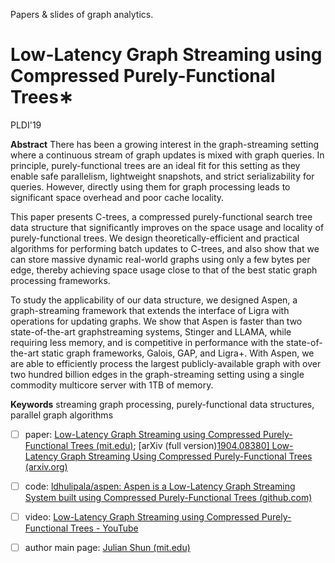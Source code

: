 Papers & slides of graph analytics.

# Low-Latency Graph Streaming using Compressed Purely-Functional Trees∗

PLDI'19

**Abstract**
There has been a growing interest in the graph-streaming setting where a continuous stream of graph updates is mixed with graph queries. In principle, purely-functional trees are an ideal fit for this setting as they enable safe parallelism, lightweight snapshots, and strict serializability for queries. However, directly using them for graph processing leads to significant space overhead and poor cache locality.

This paper presents C-trees, a compressed purely-functional search tree data structure that significantly improves on the space usage and locality of purely-functional trees. We design theoretically-efficient and practical algorithms for performing batch updates to C-trees, and also show that we can store massive dynamic real-world graphs using only a few bytes per edge, thereby achieving space usage close to that of the best static graph processing frameworks.

To study the applicability of our data structure, we designed Aspen, a graph-streaming framework that extends the interface of Ligra with operations for updating graphs.
We show that Aspen is faster than two state-of-the-art graphstreaming systems, Stinger and LLAMA, while requiring less memory, and is competitive in performance with the state-of-the-art static graph frameworks, Galois, GAP, and Ligra+. With Aspen, we are able to efficiently process the largest publicly-available graph with over two hundred billion edges in the graph-streaming setting using a single commodity multicore server with 1TB of memory.

**Keywords** 
streaming graph processing, purely-functional data structures, parallel graph algorithms

- [ ] paper: [Low-Latency Graph Streaming using Compressed Purely-Functional Trees (mit.edu)](https://people.csail.mit.edu/jshun/aspen.pdf); [arXiv (full version)[1904.08380\] Low-Latency Graph Streaming Using Compressed Purely-Functional Trees (arxiv.org)](https://arxiv.org/abs/1904.08380)
- [ ] code: [ldhulipala/aspen: Aspen is a Low-Latency Graph Streaming System built using Compressed Purely-Functional Trees (github.com)](https://github.com/ldhulipala/aspen)
- [ ] video: [Low-Latency Graph Streaming using Compressed Purely-Functional Trees - YouTube](https://www.youtube.com/watch?v=xOyvDwGrk_M)
- [ ] author main page: [Julian Shun (mit.edu)](https://people.csail.mit.edu/jshun/index.shtml)




